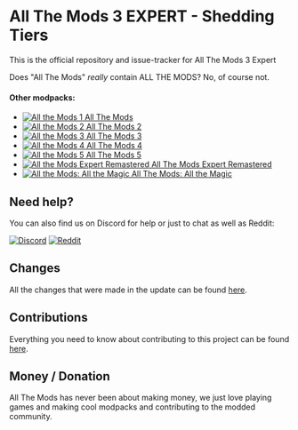 
# All The Mods 3 EXPERT - Shedding Tiers

This is the official repository and issue-tracker for All The Mods 3 Expert

Does "All The Mods" *really* contain ALL THE MODS? No, of course not.

#### Other modpacks:
+ [![All the Mods 1](http://cf.way2muchnoise.eu/242462.svg "ATM1") All The Mods][atm1]
+ [![All the Mods 2](http://cf.way2muchnoise.eu/253707.svg "ATM2") All The Mods 2][atm2]
+ [![All the Mods 3](http://cf.way2muchnoise.eu/269708.svg "ATM3") All The Mods 3][atm3]
+ [![All the Mods 4](http://cf.way2muchnoise.eu/316059.svg "ATM4") All The Mods 4][atm4]
+ [![All the Mods 5](http://cf.way2muchnoise.eu/357494.svg "ATM5") All The Mods 5][atm5]
+ [![All the Mods Expert Remastered](http://cf.way2muchnoise.eu/274849.svg "ATMER") All The Mods Expert Remastered][atmer]
+ [![All the Mods: All the Magic](http://cf.way2muchnoise.eu/310346.svg "ATM: All the Magic") All The Mods: All the Magic][atmmagic]


## Need help?

You can also find us on Discord for help or just to chat as well as Reddit:

[![Discord](https://i.imgur.com/1SFwVWS.png)](https://discordapp.com/invite/rbSZNDQ)
[![Reddit](https://i.imgur.com/7hDzePK.png)](https://www.reddit.com/r/allthemods)


## Changes

All the changes that were made in the update can be found [here][changelog].


## Contributions

Everything you need to know about contributing to this project can be found [here][contributing].


## Money / Donation

All The Mods has never been about making money, we just love playing games and making cool modpacks and contributing to the modded community.

<!-- LINKS -->
[atm1]: https://www.curseforge.com/minecraft/modpacks/all-the-mods
[atm2]: https://www.curseforge.com/minecraft/modpacks/all-the-mods-2
[atm3]: https://www.curseforge.com/minecraft/modpacks/all-the-mods-3
[atmer]: https://www.curseforge.com/minecraft/modpacks/all-the-mods-expert-remastered
[atm4]: https://www.curseforge.com/minecraft/modpacks/all-the-mods-4
[atm5]: https://www.curseforge.com/minecraft/modpacks/all-the-mods-5
[atmmagic]: https://www.curseforge.com/minecraft/modpacks/atm-all-the-magic
[changelog]: CHANGELOG.md
[contributing]: CONTRIBUTING.md
